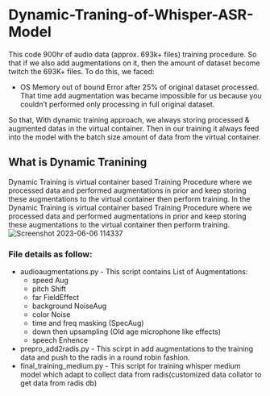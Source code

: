 # Dynamic-Traning-of-Whisper-ASR-Model
This code 900hr of audio data (approx. 693k+ files) training procedure. So that if we also add augmentations on it, then the amount of dataset become
twitch the 693K+ files.
To do this, we faced:
- OS Memory out of bound Error after 25% of original dataset processed. That time add augmentation was became impossible for us because you couldn’t performed only processing in full original dataset.

So that, With dynamic training approach, we always storing processed & augmented datas in the virtual container. Then in our training it always feed into the model with the batch size amount of data from the virtual container.

## What is Dynamic Tranining
Dynamic Training is virtual container based Training Procedure where we processed data and performed augmentations in prior and keep storing these augmentations to the virtual container then perform training. In the Dynamic Training is virtual container based Training Procedure
where we processed data and performed augmentations in prior and keep storing these augmentations to the virtual container then perform training.
![Screenshot 2023-06-06 114337](https://github.com/AIFahim/Dynamic-Traning-of-Whisper-ASR-Model/assets/33654834/5c6023dc-75ee-4b34-baee-8d7a49f5db06)

### File details as follow:
- audioaugmentations.py - This script contains List of Augmentations:
    - speed Aug
    - pitch Shift
    - far FieldEffect
    - background NoiseAug
    - color Noise
    - time and freq masking (SpecAug)
    - down then upsampling (Old age microphone like effects)
    - speech Enhence 
- prepro_add2radis.py - This scirpt in add augmentations to the training data and push to the radis in a round robin fashion.
- final_training_medium.py - This script for training whisper medium model which adapt to collect data from radis(customized data collator to get data from radis db)
